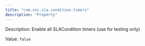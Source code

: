 ```yaml
---
title: "com.snc.sla.condition.timers"
description: "Property"
---
```


Description: Enable all SLACondition timers (use for testing only)

Value: `false`